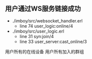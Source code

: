 
## 用户通过WS服务链接成功
* ./imboy/src/websocket_handler.erl
	* line 74 user_logic:online/4
* ./imboy/src/user_logic.erl
	* line 31  syn:join/4
	* line 33 user_server:cast_online/3

用户所有的在线设备
用户所有加入的群组
##
